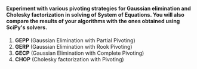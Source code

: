 #### **Experiment with various pivoting strategies for Gaussian elimination and Cholesky factorization in solving of System of Equations. You will also compare the results of your algorithms with the ones obtained using SciPy's solvers.**

1. **GEPP** (Gaussian Elimination with Partial Pivoting)
2. **GERP** (Gaussian Elimination with Rook Pivoting)
3. **GECP** (Gaussian Elimination with Complete Pivoting)
4. **CHOP** (Cholesky factorization with Pivoting)
